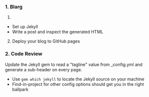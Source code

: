 ### 1. Blarg

1.
  * Set up Jekyll
  * Write a post and inspect the generated HTML

2. Deploy your blog to GitHub pages

### 2. Code Review
  Update the Jekyll gem to read a "tagline" value
  from _config.yml and generate a sub-header on
  every page.
  * Use `gem which jekyll` to locate the Jekyll source
    on your machine
  * Find-in-project for other config options should
    get you in the right ballpark

